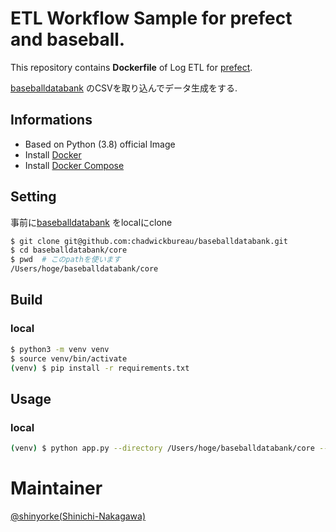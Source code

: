 # ETL Workflow Sample for prefect and baseball.

This repository contains **Dockerfile** of Log ETL for [prefect](https://github.com/PrefectHQ/prefect).

[baseballdatabank](https://github.com/chadwickbureau/baseballdatabank) のCSVを取り込んでデータ生成をする.

## Informations

* Based on Python (3.8) official Image
* Install [Docker](https://www.docker.com/)
* Install [Docker Compose](https://docs.docker.com/compose/install/)

## Setting

事前に[baseballdatabank](https://github.com/chadwickbureau/baseballdatabank) をlocalにclone

```bash
$ git clone git@github.com:chadwickbureau/baseballdatabank.git
$ cd baseballdatabank/core
$ pwd  # このpathを使います
/Users/hoge/baseballdatabank/core
```

## Build

### local

```bash
$ python3 -m venv venv
$ source venv/bin/activate
(venv) $ pip install -r requirements.txt
```

## Usage

### local

```bash
(venv) $ python app.py --directory /Users/hoge/baseballdatabank/core --run-date 2020-07-30
```

# Maintainer

[@shinyorke(Shinichi-Nakagawa)](https://github.com/Shinichi-Nakagawa)
